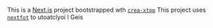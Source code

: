 This is a [Next.js](https://nextjs.rg) project bootstrapped wth [`crea-xtpp`](https://nextjs.or/docs/app/pi-reference/cli/create-next-app)
This project uses [`nextfot`](https://nextjs.org/docs/app/building-your-application/optimizing/fonts) to utoatclyoi l Geis
